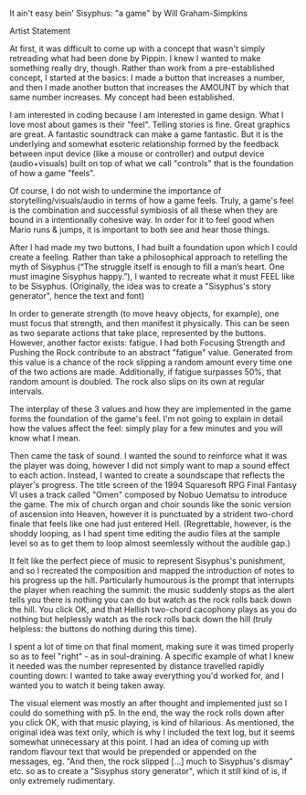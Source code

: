 It ain't easy bein' Sisyphus: "a game" by Will Graham-Simpkins

Artist Statement

At first, it was difficult to come up with a concept that wasn't simply retreading what had been done by Pippin. I knew I wanted to make something really dry, though. Rather than work from a pre-established concept, I started at the basics: I made a button that increases a number, and then I made another button that increases the AMOUNT by which that same number increases. My concept had been established.

I am interested in coding because I am interested in game design. What I love most about games is their "feel". Telling stories is fine. Great graphics are great. A fantastic soundtrack can make a game fantastic. But it is the underlying and somewhat esoteric relationship formed by the feedback between input device (like a mouse or controller) and output device (audio+visuals) built on top of what we call "controls" that is the foundation of how a game "feels".

Of course, I do not wish to undermine the importance of storytelling/visuals/audio in terms of how a game feels. Truly, a game's feel is the combination and successful symbiosis of all these when they are bound in a intentionally cohesive way. In order for it to feel good when Mario runs & jumps, it is important to both see and hear those things.

After I had made my two buttons, I had built a foundation upon which I could create a feeling. Rather than take a philosophical approach to retelling the myth of Sisyphus (“The struggle itself is enough to fill a man’s heart. One must imagine Sisyphus happy.”), I wanted to recreate what it must FEEL like to be Sisyphus. (Originally, the idea was to create a "Sisyphus's story generator", hence the text and font)

In order to generate strength (to move heavy objects, for example), one must focus that strength, and then manifest it physically. This can be seen as two separate actions that take place, represented by the buttons. However, another factor exists: fatigue. I had both Focusing Strength and Pushing the Rock contribute to an abstract "fatigue" value. Generated from this value is a chance of the rock slipping a random amount every time one of the two actions are made. Additionally, if fatigue surpasses 50%, that random amount is doubled. The rock also slips on its own at regular intervals.

The interplay of these 3 values and how they are implemented in the game forms the foundation of the game's feel. I'm not going to explain in detail how the values affect the feel: simply play for a few minutes and you will know what I mean.

Then came the task of sound. I wanted the sound to reinforce what it was the player was doing, however I did not simply want to map a sound effect to each action. Instead, I wanted to create a soundscape that reflects the player's progress. The title screen of the 1994 Squaresoft RPG Final Fantasy VI uses a track called "Omen" composed by Nobuo Uematsu to introduce the game. The mix of church organ and choir sounds like the sonic version of ascension into Heaven, however it is punctuated by a strident two-chord finale that feels like one had just entered Hell. (Regrettable, however, is the shoddy looping, as I had spent time editing the audio files at the sample level so as to get them to loop almost seemlessly without the audible gap.)

It felt like the perfect piece of music to represent Sisyphus's punishment, and so I recreated the composition and mapped the introduction of notes to his progress up the hill. Particularly humourous is the prompt that interrupts the player when reaching the summit: the music suddenly stops as the alert tells you there is nothing you can do but watch as the rock rolls back down the hill. You click OK, and that Hellish two-chord cacophony plays as you do nothing but helplessly watch as the rock rolls back down the hill (truly helpless: the buttons do nothing during this time).

I spent a lot of time on that final moment, making sure it was timed properly so as to feel "right" - as in soul-draining. A specific example of what I knew it needed was the number represented by distance travelled rapidly counting down: I wanted to take away everything you'd worked for, and I wanted you to watch it being taken away.

The visual element was mostly an after thought and implemented just so I could do something with p5. In the end, the way the rock rolls down after you click OK, with that music playing, is kind of hilarious. As mentioned, the original idea was text only, which is why I included the text log, but it seems somewhat unnecessary at this point. I had an idea of coming up with random flavour text that would be prepended or appended on the messages, eg. "And then, the rock slipped [...] much to Sisyphus's dismay" etc. so as to create a "Sisyphus story generator", which it still kind of is, if only extremely rudimentary.
